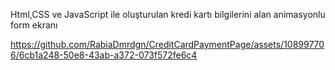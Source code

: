 Html,CSS ve JavaScript ile oluşturulan kredi kartı bilgilerini alan animasyonlu form ekranı


https://github.com/RabiaDmrdgn/CreditCardPaymentPage/assets/108997706/6cb1a248-50e8-43ab-a372-073f572fe6c4